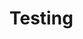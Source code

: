 <script setup>
    import Docs from "@lesli-dev/components/lesli-working.vue"
</script>

# Testing

<Docs />
